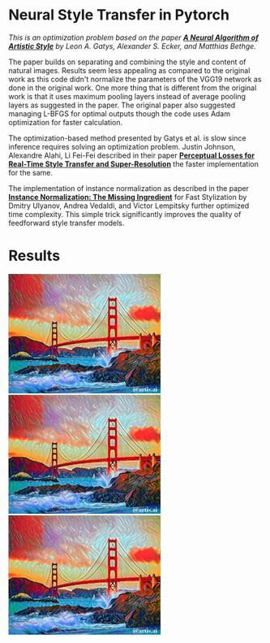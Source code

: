 # Neural Style Transfer in Pytorch

*This is an optimization problem based on the paper **[A Neural Algorithm of Artistic Style](https://arxiv.org/abs/1508.06576/)** by Leon A. Gatys, Alexander S. Ecker, and Matthias Bethge.*

The paper builds on separating and combining the style and content of natural images. Results seem less appealing as compared to the original work as this code didn't normalize the parameters of the VGG19 network as done in the original work. One more thing that is different from the original work is that it uses maximum pooling layers instead of average pooling layers as suggested in the paper. The original paper also suggested managing L-BFGS for optimal outputs though the code uses Adam optimization for faster calculation.

The optimization-based method presented by Gatys et al. is slow since inference requires
solving an optimization problem. Justin Johnson, Alexandre Alahi, Li Fei-Fei described in their paper **[Perceptual Losses for Real-Time Style Transfer and Super-Resolution](http://cs.stanford.edu/people/jcjohns/eccv16/)** the faster implementation for the same.

The implementation of instance normalization as described in the paper  **[Instance Normalization: The Missing Ingredient](https://arxiv.org/abs/1607.08022/)** for Fast Stylization by Dmitry Ulyanov, Andrea Vedaldi, and Victor Lempitsky further optimized time complexity. This simple trick significantly improves the quality of feedforward style transfer models.

# Results
<p float="left">
  <img src="/Results/golden.jpg_tower.jpg_501.jpg" width="300" />
  <img src="/Results/golden.jpg_tower.jpg_501.jpg" width="300" /> 
  <img src="/Results/golden.jpg_tower.jpg_501.jpg" width="300" />
</p>
